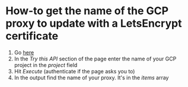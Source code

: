 # How-to get the name of the GCP proxy to update with a LetsEncrypt certificate

1. Go [here](https://cloud.google.com/compute/docs/reference/rest/v1/targetHttpsProxies/list)
2. In the _Try this API_ section of the page enter the name of your GCP project in the _project_ field
3. Hit _Execute_ (authenticate if the page asks you to)
4. In the output find the name of your proxy. It's in the _items_ array